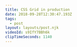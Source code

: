 ```yaml
---
title: CSS Grid in production
date: 2018-09-28T12:30:47.193Z
tags:
  - post
layout: layouts/post.njk
videoId: s9IfY7BBh6k
clipTimeSeconds: 1140
---
```


<!--- You can insert a short description here -->
